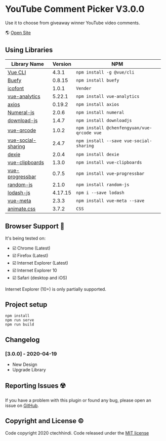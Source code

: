# YouTube Comment Picker V3.0.0

Use it to choose from giveaway winner YouTube video comments.

🌎 [Open Site](https://yt-rcp.netlify.app)

## Using Libraries

| Library Name | Version | NPM |
| ------------ | ------- | --- |
| [Vue CLI](https://cli.vuejs.org/) | 4.3.1 | `npm install -g @vue/cli` |
| [Buefy](https://buefy.org/) | 0.8.15 | `npm install buefy` |
| [icofont](https://icofont.com/icons) | 1.0.1 | `Vender` |
| [vue-analytics](https://github.com/MatteoGabriele/vue-analytics) | 5.22.1 | `npm install vue-analytics` |
| [axios](https://github.com/axios/axios) | 0.19.2 | `npm install axios` |
| [Numeral-js](https://github.com/adamwdraper/Numeral-js) | 2.0.6 | `npm install numeral` |
| [download-js](https://github.com/rndme/download) | 1.4.7 | `npm install downloadjs` |
| [vue-qrcode](https://github.com/fengyuanchen/vue-qrcode) | 1.0.2 | `npm install @chenfengyuan/vue-qrcode vue` |
| [vue-social-sharing](https://github.com/nicolasbeauvais/vue-social-sharing) | 2.4.7 | `npm install --save vue-social-sharing` |
| [dexie](https://github.com/dfahlander/Dexie.js) | 2.0.4 | `npm install dexie` |
| [vue-clipboards](https://github.com/zhuowenli/vue-clipboards) | 1.3.0 | `npm install vue-clipboards` |
| [vue-progressbar](http://hilongjw.github.io/vue-progressbar/index.html) | 0.7.5 | `npm install vue-progressbar` |
| [random-js](https://github.com/ckknight/random-js) | 2.1.0 | `npm install random-js` |
| [lodash-js](https://www.npmjs.com/package/lodash) | 4.17.15 | `npm i --save lodash` |
| [vue-meta](https://github.com/nuxt/vue-meta) | 2.3.3 | `npm install vue-meta --save` |
| [animate.css](https://github.com/daneden/animate.css) | 3.7.2 | `CSS` |

## Browser Support 🏁

It's being tested on:

* ☑️ Chrome (Latest) 
* ☑️ Firefox (Latest)
* ☑️ Internet Explorer (Latest)
* ☑️ Internet Explorer 10
* ☑️ Safari (desktop and iOS)

Internet Explorer (10+) is only partially supported.

## Project setup

```
npm install
npm run serve
npm run build
```

## Changelog

### [3.0.0] - 2020-04-19

* New Design
* Upgrade Library

## Reporting Issues ☢️

If you have a problem with this plugin or found any bug, please open an issue on [GitHub](https://github.com/ctechhindi/School-Pi-Design-Own-Website/issues).

## Copyright and License ©️

Code copyright 2020 ctechhindi. Code released under the [MIT license](http://www.opensource.org/licenses/MIT)